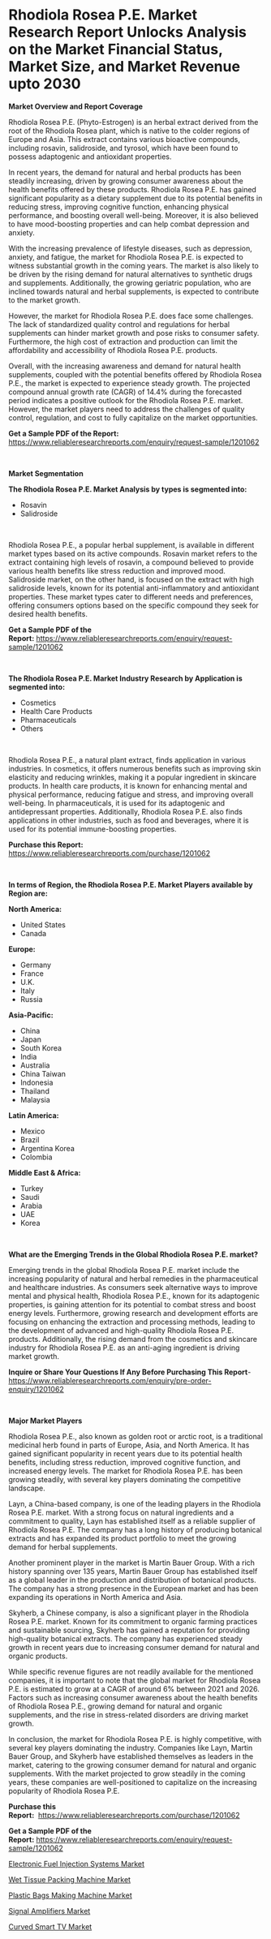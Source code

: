 <p><h1>Rhodiola Rosea P.E. Market Research Report Unlocks Analysis on the Market Financial Status, Market Size, and Market Revenue upto 2030</h1></p><p><strong>Market Overview and Report Coverage</strong></p>
<p><p>Rhodiola Rosea P.E. (Phyto-Estrogen) is an herbal extract derived from the root of the Rhodiola Rosea plant, which is native to the colder regions of Europe and Asia. This extract contains various bioactive compounds, including rosavin, salidroside, and tyrosol, which have been found to possess adaptogenic and antioxidant properties.</p><p>In recent years, the demand for natural and herbal products has been steadily increasing, driven by growing consumer awareness about the health benefits offered by these products. Rhodiola Rosea P.E. has gained significant popularity as a dietary supplement due to its potential benefits in reducing stress, improving cognitive function, enhancing physical performance, and boosting overall well-being. Moreover, it is also believed to have mood-boosting properties and can help combat depression and anxiety.</p><p>With the increasing prevalence of lifestyle diseases, such as depression, anxiety, and fatigue, the market for Rhodiola Rosea P.E. is expected to witness substantial growth in the coming years. The market is also likely to be driven by the rising demand for natural alternatives to synthetic drugs and supplements. Additionally, the growing geriatric population, who are inclined towards natural and herbal supplements, is expected to contribute to the market growth.</p><p>However, the market for Rhodiola Rosea P.E. does face some challenges. The lack of standardized quality control and regulations for herbal supplements can hinder market growth and pose risks to consumer safety. Furthermore, the high cost of extraction and production can limit the affordability and accessibility of Rhodiola Rosea P.E. products.</p><p>Overall, with the increasing awareness and demand for natural health supplements, coupled with the potential benefits offered by Rhodiola Rosea P.E., the market is expected to experience steady growth. The projected compound annual growth rate (CAGR) of 14.4% during the forecasted period indicates a positive outlook for the Rhodiola Rosea P.E. market. However, the market players need to address the challenges of quality control, regulation, and cost to fully capitalize on the market opportunities.</p></p>
<p><strong>Get a Sample PDF of the Report:</strong> <a href="https://www.reliableresearchreports.com/enquiry/request-sample/1201062">https://www.reliableresearchreports.com/enquiry/request-sample/1201062</a></p>
<p>&nbsp;</p>
<p><strong>Market Segmentation</strong></p>
<p><strong>The Rhodiola Rosea P.E. Market Analysis by types is segmented into:</strong></p>
<p><ul><li>Rosavin</li><li>Salidroside</li></ul></p>
<p>&nbsp;</p>
<p><p>Rhodiola Rosea P.E., a popular herbal supplement, is available in different market types based on its active compounds. Rosavin market refers to the extract containing high levels of rosavin, a compound believed to provide various health benefits like stress reduction and improved mood. Salidroside market, on the other hand, is focused on the extract with high salidroside levels, known for its potential anti-inflammatory and antioxidant properties. These market types cater to different needs and preferences, offering consumers options based on the specific compound they seek for desired health benefits.</p></p>
<p><strong>Get a Sample PDF of the Report:</strong>&nbsp;<a href="https://www.reliableresearchreports.com/enquiry/request-sample/1201062">https://www.reliableresearchreports.com/enquiry/request-sample/1201062</a></p>
<p>&nbsp;</p>
<p><strong>The Rhodiola Rosea P.E. Market Industry Research by Application is segmented into:</strong></p>
<p><ul><li>Cosmetics</li><li>Health Care Products</li><li>Pharmaceuticals</li><li>Others</li></ul></p>
<p>&nbsp;</p>
<p><p>Rhodiola Rosea P.E., a natural plant extract, finds application in various industries. In cosmetics, it offers numerous benefits such as improving skin elasticity and reducing wrinkles, making it a popular ingredient in skincare products. In health care products, it is known for enhancing mental and physical performance, reducing fatigue and stress, and improving overall well-being. In pharmaceuticals, it is used for its adaptogenic and antidepressant properties. Additionally, Rhodiola Rosea P.E. also finds applications in other industries, such as food and beverages, where it is used for its potential immune-boosting properties.</p></p>
<p><strong>Purchase this Report:</strong>&nbsp; <a href="https://www.reliableresearchreports.com/purchase/1201062">https://www.reliableresearchreports.com/purchase/1201062</a></p>
<p>&nbsp;</p>
<p><strong>In terms of Region, the Rhodiola Rosea P.E. Market Players available by Region are:</strong></p>
<p>
    <p> <strong> North America: </strong>
        <ul>
            <li>United States</li>
            <li>Canada</li>
        </ul>
        </p> 
    <p> <strong> Europe: </strong>
        <ul>
            <li>Germany</li>
            <li>France</li>
            <li>U.K.</li>
            <li>Italy</li>
            <li>Russia</li>
        </ul>
        </p> 
    <p> <strong> Asia-Pacific: </strong>
        <ul>
            <li>China</li>
            <li>Japan</li>
            <li>South Korea</li>
            <li>India</li>
            <li>Australia</li>
            <li>China Taiwan</li>
            <li>Indonesia</li>
            <li>Thailand</li>
            <li>Malaysia</li>
        </ul>
        </p> 
    <p> <strong> Latin America: </strong>
        <ul>
            <li>Mexico</li>
            <li>Brazil</li>
            <li>Argentina Korea</li>
            <li>Colombia</li>
        </ul>
        </p> 
    <p> <strong> Middle East & Africa: </strong>
        <ul>
            <li>Turkey</li>
            <li>Saudi</li>
            <li>Arabia</li>
            <li>UAE</li>
            <li>Korea</li>
        </ul>
    </p>
    </p>
<p>&nbsp;</p>
<p><strong>What are the Emerging Trends in the Global Rhodiola Rosea P.E. market?</strong></p>
<p><p>Emerging trends in the global Rhodiola Rosea P.E. market include the increasing popularity of natural and herbal remedies in the pharmaceutical and healthcare industries. As consumers seek alternative ways to improve mental and physical health, Rhodiola Rosea P.E., known for its adaptogenic properties, is gaining attention for its potential to combat stress and boost energy levels. Furthermore, growing research and development efforts are focusing on enhancing the extraction and processing methods, leading to the development of advanced and high-quality Rhodiola Rosea P.E. products. Additionally, the rising demand from the cosmetics and skincare industry for Rhodiola Rosea P.E. as an anti-aging ingredient is driving market growth.</p></p>
<p><strong>Inquire or Share Your Questions If Any Before Purchasing This Report</strong>- <a href="https://www.reliableresearchreports.com/enquiry/pre-order-enquiry/1201062">https://www.reliableresearchreports.com/enquiry/pre-order-enquiry/1201062</a></p>
<p>&nbsp;</p>
<p><strong>Major Market Players</strong></p>
<p><p>Rhodiola Rosea P.E., also known as golden root or arctic root, is a traditional medicinal herb found in parts of Europe, Asia, and North America. It has gained significant popularity in recent years due to its potential health benefits, including stress reduction, improved cognitive function, and increased energy levels. The market for Rhodiola Rosea P.E. has been growing steadily, with several key players dominating the competitive landscape.</p><p>Layn, a China-based company, is one of the leading players in the Rhodiola Rosea P.E. market. With a strong focus on natural ingredients and a commitment to quality, Layn has established itself as a reliable supplier of Rhodiola Rosea P.E. The company has a long history of producing botanical extracts and has expanded its product portfolio to meet the growing demand for herbal supplements.</p><p>Another prominent player in the market is Martin Bauer Group. With a rich history spanning over 135 years, Martin Bauer Group has established itself as a global leader in the production and distribution of botanical products. The company has a strong presence in the European market and has been expanding its operations in North America and Asia.</p><p>Skyherb, a Chinese company, is also a significant player in the Rhodiola Rosea P.E. market. Known for its commitment to organic farming practices and sustainable sourcing, Skyherb has gained a reputation for providing high-quality botanical extracts. The company has experienced steady growth in recent years due to increasing consumer demand for natural and organic products.</p><p>While specific revenue figures are not readily available for the mentioned companies, it is important to note that the global market for Rhodiola Rosea P.E. is estimated to grow at a CAGR of around 6% between 2021 and 2026. Factors such as increasing consumer awareness about the health benefits of Rhodiola Rosea P.E., growing demand for natural and organic supplements, and the rise in stress-related disorders are driving market growth.</p><p>In conclusion, the market for Rhodiola Rosea P.E. is highly competitive, with several key players dominating the industry. Companies like Layn, Martin Bauer Group, and Skyherb have established themselves as leaders in the market, catering to the growing consumer demand for natural and organic supplements. With the market projected to grow steadily in the coming years, these companies are well-positioned to capitalize on the increasing popularity of Rhodiola Rosea P.E.</p></p>
<p><strong>Purchase this Report:</strong>&nbsp;&nbsp;<a href="https://www.reliableresearchreports.com/purchase/1201062">https://www.reliableresearchreports.com/purchase/1201062</a></p>
<p></p>
<p><strong>Get a Sample PDF of the Report:</strong>&nbsp;<a href="https://www.reliableresearchreports.com/enquiry/request-sample/1201062">https://www.reliableresearchreports.com/enquiry/request-sample/1201062</a></p>
<p><p><a href="https://www.linkedin.com/pulse/electronic-fuel-injection-systems-market-challenges-opportunities-zz9ue/">Electronic Fuel Injection Systems Market</a></p><p><a href="https://medium.com/@kennethjensen27/wet-tissue-packing-machine-market-size-growth-forecast-2023-2030-f4d376e7d0a5">Wet Tissue Packing Machine Market</a></p><p><a href="https://medium.com/@donaldmendez2018/plastic-bags-making-machine-market-size-growth-forecast-2023-2030-311da19e0dc2">Plastic Bags Making Machine Market</a></p><p><a href="https://www.linkedin.com/pulse/signal-amplifiers-market-size-growth-forecast-from-2023-hpc4e/">Signal Amplifiers Market</a></p><p><a href="https://www.linkedin.com/pulse/curved-smart-tv-market-share-amp-new-trends-analysis-ofxve/">Curved Smart TV Market</a></p></p>